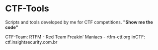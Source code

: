 # CTF-Tools

Scripts and tools developed by me for CTF competitions. <b>"Show me the code"</b>


CTF-Team: RTFM - Red Team Freakin' Maniacs - rtfm-ctf.org
inCTF: ctf.insightsecurity.com.br
